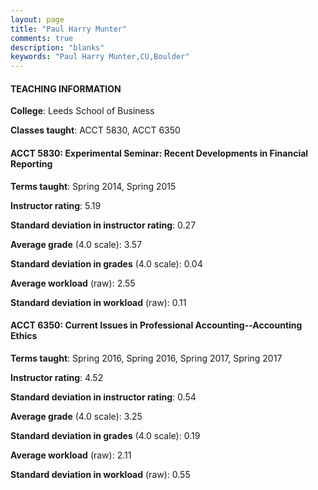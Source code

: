 ```yaml
---
layout: page
title: "Paul Harry Munter" 
comments: true
description: "blanks"
keywords: "Paul Harry Munter,CU,Boulder"
---
```

<head>
<script src="https://ajax.googleapis.com/ajax/libs/jquery/2.1.3/jquery.min.js"></script>
<script src="https://dl.dropboxusercontent.com/s/pc42nxpaw1ea4o9/highcharts.js?dl=0"></script>
<!-- <script src="../assets/js/highcharts.js"></script> -->
<style type="text/css">@font-face {
	font-family: "Bebas Neue";
	src: url(https://www.filehosting.org/file/details/544349/BebasNeue Regular.otf) format("opentype");
	}
	h1.Bebas { 
		font-family: "Bebas Neue", Verdana, Tahoma;
	}
</style>
</head>
	   
#### TEACHING INFORMATION

**College**: Leeds School of Business

**Classes taught**: ACCT 5830, ACCT 6350

#### ACCT 5830: Experimental Seminar: Recent Developments in Financial Reporting

**Terms taught**: Spring 2014, Spring 2015

**Instructor rating**: 5.19

**Standard deviation in instructor rating**: 0.27

**Average grade** (4.0 scale): 3.57

**Standard deviation in grades** (4.0 scale): 0.04

**Average workload** (raw): 2.55

**Standard deviation in workload** (raw): 0.11

#### ACCT 6350: Current Issues in Professional Accounting--Accounting Ethics

**Terms taught**: Spring 2016, Spring 2016, Spring 2017, Spring 2017

**Instructor rating**: 4.52

**Standard deviation in instructor rating**: 0.54

**Average grade** (4.0 scale): 3.25

**Standard deviation in grades** (4.0 scale): 0.19

**Average workload** (raw): 2.11

**Standard deviation in workload** (raw): 0.55

